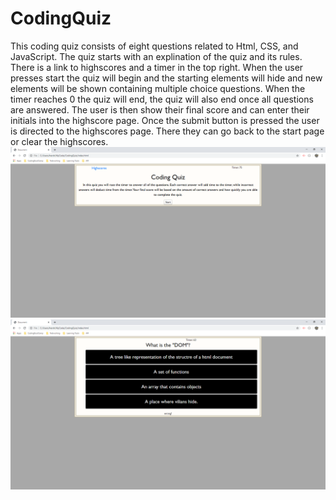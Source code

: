 # CodingQuiz
This coding quiz consists of eight questions related to Html, CSS, and JavaScript. The quiz starts with an explination of the quiz and its rules. There is a link to highscores and a timer in the top right. When the user presses start the quiz will begin and the starting elements will hide and new elements will be shown containing multiple choice questions. When the timer reaches 0 the quiz will end, the quiz will also end once all questions are answered. The user is then show their final score and can enter their initials into the highscore page. Once the submit button is pressed the user is directed to the highscores page. There they can go back to the start page or clear the highscores.
![screenshot](./Assets/pictures/codingquiz1.png)
![screenshot](./Assets/pictures/codingquiz3.png)